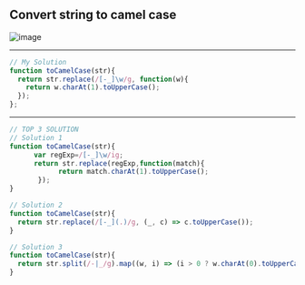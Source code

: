 ## Convert string to camel case
![image](https://user-images.githubusercontent.com/99033220/175877599-0bbf4cfd-8bdf-43c3-a8cc-236d72a6efed.png)

---
```JavaScript
// My Solution
function toCamelCase(str){
  return str.replace(/[-_]\w/g, function(w){
    return w.charAt(1).toUpperCase();
  });
};

```
---

```JavaScript
// TOP 3 SOLUTION
// Solution 1
function toCamelCase(str){
      var regExp=/[-_]\w/ig;
      return str.replace(regExp,function(match){
            return match.charAt(1).toUpperCase();
       });
}

// Solution 2
function toCamelCase(str){
  return str.replace(/[-_](.)/g, (_, c) => c.toUpperCase());
}

// Solution 3
function toCamelCase(str){
  return str.split(/-|_/g).map((w, i) => (i > 0 ? w.charAt(0).toUpperCase() : w.charAt(0)) + w.slice(1)).join('');
}
```
